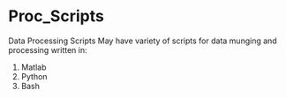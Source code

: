 Proc_Scripts
=================================================================================

Data Processing Scripts
May have variety of scripts for data munging and processing written in:

1. Matlab
2. Python
3. Bash
